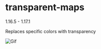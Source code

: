 # transparent-maps

1.16.5 - 1.17.1

Replaces specific colors with transparency

![Gif](https://cerus.dev/img/transparent_maps.gif)